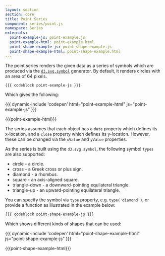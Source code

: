 ```yaml
---
layout: section
section: core
title: Point Series
component: series/point.js
namespace: Series
externals:
  point-example-js: point-example.js
  point-example-html: point-example.html
  point-shape-example-js: point-shape-example.js
  point-shape-example-html: point-shape-example.html
---
```


The point series renders the given data as a series of symbols which are produced via the [`d3.svg.symbol`](https://github.com/mbostock/d3/wiki/SVG-Shapes#symbol) generator.  By default, it renders circles with an area of 64 pixels.

```js
{{{ codeblock point-example-js }}}
```

Which gives the following:

{{{ dynamic-include 'codepen' html="point-example-html" js="point-example-js" }}}

{{{point-example-html}}}
<script type="text/javascript">
{{{point-example-js}}}
</script>

The series assumes that each object has a `date` property which defines its x-location, and a `close` property which
defines its y-location. However, these can be changed via the `xValue` and `yValue` properties.

As the series is built using the `d3.svg.symbol`, the following symbol `types` are also supported:

* circle - a circle.
* cross - a Greek cross or plus sign.
* diamond - a rhombus.
* square - an axis-aligned square.
* triangle-down - a downward-pointing equilateral triangle.
* triangle-up - an upward-pointing equilateral triangle.

You can specify the symbol via `type` property, e.g. `type('diamond')`, or provide a function as illustrated in the example below:


```js
{{{ codeblock point-shape-example-js }}}
```

Which shows different kinds of shapes that can be used:

{{{ dynamic-include 'codepen' html="point-shape-example-html" js="point-shape-example-js" }}}

{{{point-shape-example-html}}}
<script type="text/javascript">
{{{point-shape-example-js}}}
</script>
